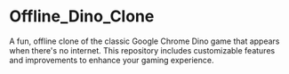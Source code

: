 # Offline_Dino_Clone
A fun, offline clone of the classic Google Chrome Dino game that appears when there's no internet. This repository includes customizable features and improvements to enhance your gaming experience.
